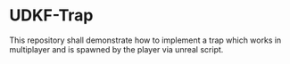 UDKF-Trap
=========

This repository shall demonstrate how to implement a trap which works in multiplayer and is spawned by the player via unreal script.